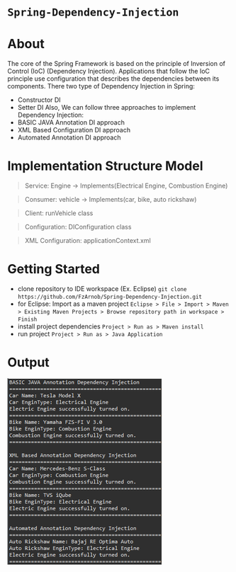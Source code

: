# ``Spring-Dependency-Injection``

# About
The core of the Spring Framework is based on the principle of Inversion of Control (IoC) (Dependency Injection). Applications that follow the IoC principle use configuration that describes the dependencies between its components.
There two type of Dependency Injection in Spring:
 - Constructor DI
 - Setter DI
Also, We can follow three approaches to implement Dependency Injection:
 - BASIC JAVA Annotation DI approach
 - XML Based Configuration DI approach
 - Automated Annotation DI approach

# Implementation Structure Model
 > Service: Engine -> Implements(Electrical Engine, Combustion Engine)

 > Consumer: vehicle -> Implements(car, bike, auto rickshaw)

 > Client: runVehicle class

 > Configuration: DIConfiguration class

 > XML Configuration: applicationContext.xml


# Getting Started
- clone repository to IDE workspace (Ex. Eclipse)
``git clone https://github.com/FzArnob/Spring-Dependency-Injection.git``
- for Eclipse: Import as a maven project
``Eclipse > File > Import > Maven > Existing Maven Projects > Browse repository path in workspace > Finish``
- install project dependencies
``Project > Run as > Maven install``
- run project
``Project > Run as > Java Application``
# Output
![Output](https://github.com/FzArnob/Spring-Dependency-Injection/blob/main/src/test/java/output.png?raw=true)
